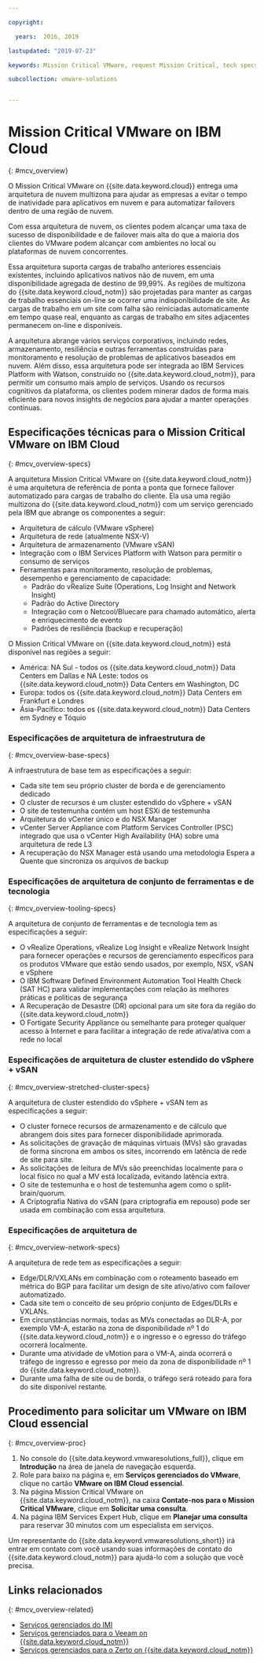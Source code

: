 ```yaml
---

copyright:

  years:  2016, 2019

lastupdated: "2019-07-23"

keywords: Mission Critical VMware, request Mission Critical, tech specs Mission Critical

subcollection: vmware-solutions


---
```


# Mission Critical VMware on IBM Cloud
{: #mcv_overview}

O Mission Critical VMware on {{site.data.keyword.cloud}} entrega uma arquitetura de nuvem multizona para ajudar as empresas a evitar o tempo de inatividade para aplicativos em nuvem e para automatizar failovers dentro de uma região de nuvem.

Com essa arquitetura de nuvem, os clientes podem alcançar uma taxa de sucesso de disponibilidade e de failover mais alta do que a maioria dos clientes do VMware podem alcançar com ambientes no local ou plataformas de nuvem concorrentes.

Essa arquitetura suporta cargas de trabalho anteriores essenciais existentes, incluindo aplicativos nativos não de nuvem, em uma disponibilidade agregada de destino de 99,99%. As regiões de multizona do {{site.data.keyword.cloud_notm}} são projetadas para manter as cargas de trabalho essenciais on-line se ocorrer uma indisponibilidade de site. As cargas de trabalho em um site com falha são reiniciadas automaticamente em tempo quase real, enquanto as cargas de trabalho em sites adjacentes permanecem on-line e disponíveis.

A arquitetura abrange vários serviços corporativos, incluindo redes, armazenamento, resiliência e outras ferramentas construídas para monitoramento e resolução de problemas de aplicativos baseados em nuvem. Além disso, essa arquitetura pode ser integrada ao IBM Services Platform with Watson, construído no {{site.data.keyword.cloud_notm}}, para permitir um consumo mais amplo de serviços. Usando os recursos cognitivos da plataforma, os clientes podem minerar dados de forma mais eficiente para novos insights de negócios para ajudar a manter operações contínuas.

## Especificações técnicas para o Mission Critical VMware on IBM Cloud
{: #mcv_overview-specs}

A arquitetura Mission Critical VMware on {{site.data.keyword.cloud_notm}} é uma arquitetura de referência de ponta a ponta que fornece failover automatizado para cargas de trabalho do cliente. Ela usa uma região multizona do {{site.data.keyword.cloud_notm}} com um serviço gerenciado pela IBM que abrange os componentes a seguir:

* Arquitetura de cálculo (VMware vSphere)
* Arquitetura de rede (atualmente NSX-V)
* Arquitetura de armazenamento (VMware vSAN)
* Integração com o IBM Services Platform with Watson para permitir o consumo de serviços
* Ferramentas para monitoramento, resolução de problemas, desempenho e gerenciamento de capacidade:
  * Padrão do vRealize Suite (Operations, Log Insight and Network Insight)
  * Padrão do Active Directory
  * Integração com o Netcool/Bluecare para chamado automático, alerta e enriquecimento de evento
  * Padrões de resiliência (backup e recuperação)

O Mission Critical VMware on {{site.data.keyword.cloud_notm}} está disponível nas regiões a seguir:
* América: NA Sul - todos os {{site.data.keyword.cloud_notm}} Data Centers em Dallas e NA Leste: todos os {{site.data.keyword.cloud_notm}} Data Centers em Washington, DC
* Europa: todos os {{site.data.keyword.cloud_notm}} Data Centers em Frankfurt e Londres
* Ásia-Pacífico: todos os {{site.data.keyword.cloud_notm}} Data Centers em Sydney e Tóquio

### Especificações de arquitetura de infraestrutura de
{: #mcv_overview-base-specs}

A infraestrutura de base tem as especificações a seguir:
* Cada site tem seu próprio cluster de borda e de gerenciamento dedicado
* O cluster de recursos é um cluster estendido do vSphere + vSAN
* O site de testemunha contém um host ESXi de testemunha
* Arquitetura do vCenter único e do NSX Manager
* vCenter Server Appliance com Platform Services Controller (PSC) integrado que usa o vCenter High Availability (HA) sobre uma arquitetura de rede L3
* A recuperação do NSX Manager está usando uma metodologia Espera a Quente que sincroniza os arquivos de backup

### Especificações de arquitetura de conjunto de ferramentas e de tecnologia
{: #mcv_overview-tooling-specs}

A arquitetura de conjunto de ferramentas e de tecnologia tem as especificações a seguir:
* O vRealize Operations, vRealize Log Insight e vRealize Network Insight para fornecer operações e recursos de gerenciamento específicos para os produtos VMware que estão sendo usados, por exemplo, NSX, vSAN e vSphere
* O IBM Software Defined Environment Automation Tool Health Check (SAT HC) para validar implementações com relação às melhores práticas e políticas de segurança
* A Recuperação de Desastre (DR) opcional para um site fora da região do {{site.data.keyword.cloud_notm}}
* O Fortigate Security Appliance ou semelhante para proteger qualquer acesso à Internet e para facilitar a integração de rede ativa/ativa com a rede no local

### Especificações de arquitetura de cluster estendido do vSphere + vSAN
{: #mcv_overview-stretched-cluster-specs}

A arquitetura de cluster estendido do vSphere + vSAN tem as especificações a seguir:
* O cluster fornece recursos de armazenamento e de cálculo que abrangem dois sites para fornecer disponibilidade aprimorada.
* As solicitações de gravação de máquinas virtuais (MVs) são gravadas de forma síncrona em ambos os sites, incorrendo em latência de rede de site para site.
* As solicitações de leitura de MVs são preenchidas localmente para o local físico no qual a MV está localizada, evitando latência extra.
* O site de testemunha e o host de testemunha agem como o split-brain/quorum.
* A Criptografia Nativa do vSAN (para criptografia em repouso) pode ser usada em combinação com essa arquitetura.

### Especificações de arquitetura de
{: #mcv_overview-network-specs}

A arquitetura de rede tem as especificações a seguir:
* Edge/DLR/VXLANs em combinação com o roteamento baseado em métrica do BGP para facilitar um design de site ativo/ativo com failover automatizado.
* Cada site tem o conceito de seu próprio conjunto de Edges/DLRs e VXLANs.
* Em circunstâncias normais, todas as MVs conectadas ao DLR-A, por exemplo VM-A, estarão na zona de disponibilidade nº 1 do {{site.data.keyword.cloud_notm}} e o ingresso e o egresso do tráfego ocorrerá localmente.
* Durante uma atividade de vMotion para o VM-A, ainda ocorrerá o tráfego de ingresso e egresso por meio da zona de disponibilidade nº 1 do {{site.data.keyword.cloud_notm}}.
* Durante uma falha de site ou de borda, o tráfego será roteado para fora do site disponível restante.

## Procedimento para solicitar um VMware on IBM Cloud essencial
{: #mcv_overview-proc}

1. No console do {{site.data.keyword.vmwaresolutions_full}}, clique em **Introdução** na área de janela de navegação esquerda.
2. Role para baixo na página e, em **Serviços gerenciados do VMware**, clique no cartão **VMware on IBM Cloud essencial**.
3. Na página Mission Critical VMware on {{site.data.keyword.cloud_notm}}, na caixa **Contate-nos para o Mission Critical VMware**, clique em **Solicitar uma consulta**.
4. Na página IBM Services Expert Hub, clique em **Planejar uma consulta** para reservar 30 minutos com um especialista em serviços.

  Um representante do {{site.data.keyword.vmwaresolutions_short}} irá entrar em contato com você usando suas informações de contato do {{site.data.keyword.cloud_notm}} para ajudá-lo com a solução que você precisa.

## Links relacionados
{: #mcv_overview-related}

* [Serviços gerenciados do IMI](/docs/services/vmwaresolutions/services?topic=vmware-solutions-managing_imi)
* [Serviços gerenciados para o Veeam on {{site.data.keyword.cloud_notm}}](/docs/services/vmwaresolutions/services?topic=vmware-solutions-managing_veeam_services)
* [Serviços gerenciados para o Zerto on {{site.data.keyword.cloud_notm}}](/docs/services/vmwaresolutions/services?topic=vmware-solutions-managing_zerto_services)
